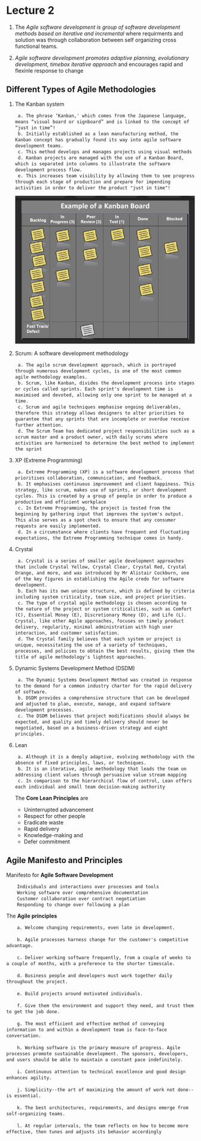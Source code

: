 # Lecture 2

1. The *Agile software development is group of software development methods based on iterative and incremental* where requirments and solution was through collaboration between self organizing cross functional teams.

2. *Agile software development promotes adaptive planning, evolutionary development, timebox iterative approach* and encourages rapid and flexinle response to change

## Different Types of Agile Methodologies

1. The Kanban system

        a. The phrase ‘Kanban,' which comes from the Japanese language, means “visual board or signboard” and is linked to the concept of “just in time”! 
        b. Initially established as a lean manufacturing method, the Kanban concept has gradually found its way into agile software development teams. 
        c. This method develops and manages projects using visual methods
        d. Kanban projects are managed with the use of a Kanban Board, which is separated into columns to illustrate the software development process flow. 
        e. This increases team visibility by allowing them to see progress through each stage of production and prepare for impending activities in order to deliver the product "just in time"!

    ![Img 1](./Image/kanban.jpg)

2. Scrum: A software development methodology

        a. The agile scrum development approach, which is portrayed through numerous development cycles, is one of the most common agile methodology examples. 
        b. Scrum, like Kanban, divides the development process into stages or cycles called sprints. Each sprint's development time is maximised and devoted, allowing only one sprint to be managed at a time. 
        c. Scrum and agile techniques emphasise ongoing deliverables, therefore this strategy allows designers to alter priorities to guarantee that any sprints that are incomplete or overdue receive further attention. 
        d. The Scrum Team has dedicated project responsibilities such as a scrum master and a product owner, with daily scrums where activities are harmonised to determine the best method to implement the sprint

3. XP (Extreme Programming)

        a. Extreme Programming (XP) is a software development process that prioritises collaboration, communication, and feedback. 
        b. It emphasises continuous improvement and client happiness. This strategy, like scrum, makes use of sprints, or short development cycles. This is created by a group of people in order to produce a productive and efficient workplace
        c. In Extreme Programming, the project is tested from the beginning by gathering input that improves the system's output. This also serves as a spot check to ensure that any consumer requests are easily implemented.
        d. In a circumstance where clients have frequent and fluctuating expectations, the Extreme Programming technique comes in handy.

4. Crystal

        a. Crystal is a series of smaller agile development approaches that include Crystal Yellow, Crystal Clear, Crystal Red, Crystal Orange, and more, and was introduced by Mr Alistair Cockburn, one of the key figures in establishing the Agile credo for software development. 
        b. Each has its own unique structure, which is defined by criteria including system criticality, team size, and project priorities. 
        c. The type of crystal agile methodology is chosen according to the nature of the project or system criticalities, such as Comfort (C), Essential Money (E), Discretionary Money (D), and Life (L). Crystal, like other Agile approaches, focuses on timely product delivery, regularity, minimal administration with high user interaction, and customer satisfaction. 
        d. The Crystal family believes that each system or project is unique, necessitating the use of a variety of techniques, processes, and policies to obtain the best results, giving them the title of agile methodology's lightest approaches.

5. Dynamic Systems Development Method (DSDM)

        a. The Dynamic Systems Development Method was created in response to the demand for a common industry charter for the rapid delivery of software. 
        b. DSDM provides a comprehensive structure that can be developed and adjusted to plan, execute, manage, and expand software development processes. 
        c. The DSDM believes that project modifications should always be expected, and quality and timely delivery should never be negotiated, based on a business-driven strategy and eight principles.

6. Lean

        a. Although it is a deeply adaptive, evolving methodology with the absence of fixed principles, laws, or techniques.
        b. It is an iterative, agile methodology that leads the team on addressing client values through persuasive value stream mapping
        c. In comparison to the hierarchical flow of control, Lean offers each individual and small team decision-making authority

    The **Core Lean Principles** are

    * Uninterrupted advancement
    * Respect for other people
    * Eradicate waste
    * Rapid delivery
    * Knowledge-making and
    * Defer commitment

## Agile Manifesto and Principles

Manifesto for **Agile Software Development**

        Individuals and interactions over processes and tools
        Working software over comprehensive documentation
        Customer collaboration over contract negotiation
        Responding to change over following a plan

The **Agile principles**

        a. Welcome changing requirements, even late in development. 
        
        b. Agile processes harness change for the customer's competitive advantage.

        c. Deliver working software frequently, from a couple of weeks to a couple of months, with a preference to the shorter timescale.

        d. Business people and developers must work together daily throughout the project.

        e. Build projects around motivated individuals. 
        
        f. Give them the environment and support they need, and trust them to get the job done.

        g. The most efficient and effective method of conveying information to and within a development team is face-to-face conversation.

        h. Working software is the primary measure of progress. Agile processes promote sustainable development. The sponsors, developers, and users should be able to maintain a constant pace indefinitely.

        i. Continuous attention to technical excellence and good design enhances agility.

        j. Simplicity--the art of maximizing the amount of work not done--is essential.

        k. The best architectures, requirements, and designs emerge from self-organizing teams.

        l. At regular intervals, the team reflects on how to become more effective, then tunes and adjusts its behavior accordingly
